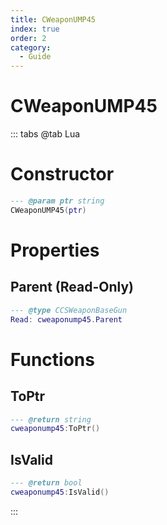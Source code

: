```yaml
---
title: CWeaponUMP45
index: true
order: 2
category:
  - Guide
---
```


# CWeaponUMP45

::: tabs
@tab Lua
# Constructor
```lua
--- @param ptr string
CWeaponUMP45(ptr)
```
# Properties
## Parent (Read-Only)
```lua
--- @type CCSWeaponBaseGun
Read: cweaponump45.Parent
```
# Functions
## ToPtr
```lua
--- @return string
cweaponump45:ToPtr()
```
## IsValid
```lua
--- @return bool
cweaponump45:IsValid()
```

:::